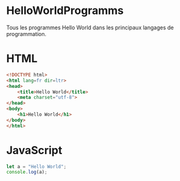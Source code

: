 # HelloWorldProgramms
Tous les programmes Hello World dans les principaux langages de programmation.

# HTML
```html
<!DOCTYPE html>
<html lang=fr dir=ltr>
<head>
    <title>Hello World</title>
    <meta charset="utf-8">
</head>
<body>
    <h1>Hello World</h1>
</body>
</html>
```

# JavaScript
```js
let a = "Hello World";
console.log(a);
```

